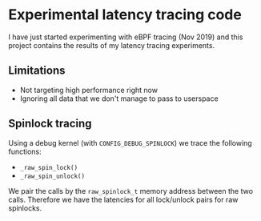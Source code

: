 # Experimental latency tracing code

I have just started experimenting with eBPF tracing (Nov 2019) and this
project contains the results of my latency tracing experiments.

## Limitations

  * Not targeting high performance right now
  * Ignoring all data that we don't manage to pass to userspace

## Spinlock tracing

Using a debug kernel (with `CONFIG_DEBUG_SPINLOCK`) we trace the following
functions:

  * `_raw_spin_lock()`
  * `_raw_spin_unlock()`

We pair the calls by the `raw_spinlock_t` memory address between the two
calls. Therefore we have the latencies for all lock/unlock pairs for raw
spinlocks.

